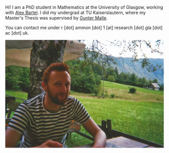---
---

<!--- use title: "Home" above to get a title --->

Hi! I am a PhD student in Mathematics at the University of Glasgow, working with [Alex Bartel](https://www.maths.gla.ac.uk/~abartel/).
I did my undergrad at TU Kaiserslautern, where my Master's Thesis was supervised by [Gunter Malle](https://www.mathematik.uni-kl.de/~malle/en/).


You can contact me under r [dot] ammon [dot] 1 [at] research [dot] gla [dot] ac [dot] uk.

![Robin](/images/pic.jpeg)
